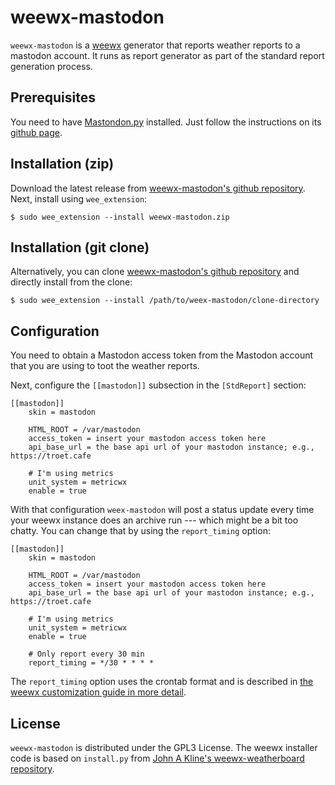 # weewx-mastodon

`weewx-mastodon` is a [weewx](https://www.weewx.com) generator that reports weather reports to a mastodon account.
It runs as report generator as part of the standard report generation process.

## Prerequisites

You need to have [Mastondon.py](https://github.com/halcy/Mastodon.py) installed. 
Just follow the instructions on its [github page](https://github.com/halcy/Mastodon.py).

## Installation (zip)

Download the latest release from [weewx-mastodon's github repository](https://github.com/dirkhusemann/weewx-mastodon).
Next, install using `wee_extension`:

    $ sudo wee_extension --install weewx-mastodon.zip

## Installation (git clone)

Alternatively, you can clone [weewx-mastodon's github repository](https://github.com/dirkhusemann/weewx-mastodon) and directly install from the clone:

    $ sudo wee_extension --install /path/to/weex-mastodon/clone-directory

## Configuration

You need to obtain a Mastodon access token from the Mastodon account that you are using to toot the weather reports. 

Next, configure the `[[mastodon]]` subsection in the `[StdReport]` section:

    [[mastodon]]
        skin = mastodon

        HTML_ROOT = /var/mastodon
        access_token = insert your mastodon access token here
        api_base_url = the base api url of your mastodon instance; e.g., https://troet.cafe

		# I'm using metrics
        unit_system = metricwx
        enable = true

With that configuration `weex-mastodon` will post a status update every time your weewx instance does an archive run --- which might be a bit too chatty. 
You can change that by using the `report_timing` option:

    [[mastodon]]
        skin = mastodon

        HTML_ROOT = /var/mastodon
        access_token = insert your mastodon access token here
        api_base_url = the base api url of your mastodon instance; e.g., https://troet.cafe

		# I'm using metrics
        unit_system = metricwx
        enable = true

	    # Only report every 30 min
        report_timing = */30 * * * *
		
The `report_timing` option uses the crontab format and is described in [the weewx customization guide in more detail](https://www.weewx.com/docs/customizing.htm#customizing_gen_time).

## License

`weewx-mastodon` is distributed under the GPL3 License. 
The weewx installer code is based on `install.py` from [John A Kline's weewx-weatherboard repository](https://github.com/chaunceygardiner/weewx-weatherboard).